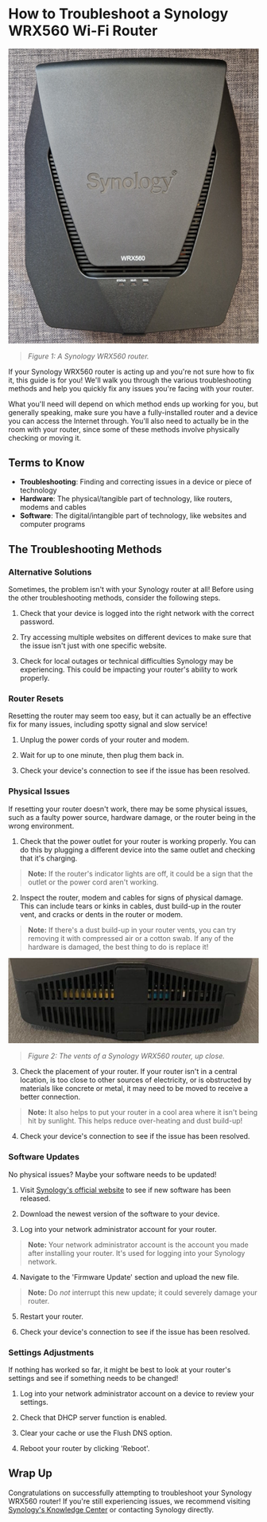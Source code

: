 # How to Troubleshoot a Synology WRX560 Wi-Fi Router

![A Synology WRX560 router](./../johnsona/assets/images/synology_image_procedure.png)
>*Figure 1: A Synology WRX560 router.*

If your Synology WRX560 router is acting up and you're not sure how to fix it, this guide is for you! We'll walk you through the various troubleshooting methods and help you quickly fix any issues you're facing with your router. 

What you'll need will depend on which method ends up working for you, but generally speaking, make sure you have a fully-installed router and a device you can access the Internet through. You'll also need to actually be in the room with your router, since some of these methods involve physically checking or moving it. 

## Terms to Know

- **Troubleshooting**: Finding and correcting issues in a device or piece of technology
- **Hardware**: The physical/tangible part of technology, like routers, modems and cables
- **Software**: The digital/intangible part of technology, like websites and computer programs

## The Troubleshooting Methods

### Alternative Solutions

Sometimes, the problem isn't with your Synology router at all! Before using the other troubleshooting methods, consider the following steps. 

1. Check that your device is logged into the right network with the correct password. 

2. Try accessing multiple websites on different devices to make sure that the issue isn't just with one specific website. 

3. Check for local outages or technical difficulties Synology may be experiencing. This could be impacting your router's ability to work properly. 

### Router Resets

Resetting the router may seem too easy, but it can actually be an effective fix for many issues, including spotty signal and slow service!

1. Unplug the power cords of your router and modem.

2. Wait for up to one minute, then plug them back in. 

3. Check your device's connection to see if the issue has been resolved. 

### Physical Issues

If resetting your router doesn't work, there may be some physical issues, such as a faulty power source, hardware damage, or the router being in the wrong environment. 

1. Check that the power outlet for your router is working properly. You can do this by plugging a different device into the same outlet and checking that it's charging. 
> **Note:** If the router's indicator lights are off, it could be a sign that the outlet or the power cord aren't working. 

2. Inspect the router, modem and cables for signs of physical damage. This can include tears or kinks in cables, dust build-up in the router vent, and cracks or dents in the router or modem. 
> **Note:** If there's a dust build-up in your router vents, you can try removing it with compressed air or a cotton swab. If any of the hardware is damaged, the best thing to do is replace it!

![A close-up of the vents of a Synology WRX560 router](./../johnsona/assets/images/screenshots/vents_up_close_screenshot.png)
>*Figure 2: The vents of a Synology WRX560 router, up close.*

3. Check the placement of your router. If your router isn't in a central location, is too close to other sources of electricity, or is obstructed by materials like concrete or metal, it may need to be moved to receive a better connection. 
> **Note:** It also helps to put your router in a cool area where it isn't being hit by sunlight. This helps reduce over-heating and dust build-up!

4. Check your device's connection to see if the issue has been resolved. 

### Software Updates

No physical issues? Maybe your software needs to be updated!

1. Visit [Synology's official website](https://www.synology.com/en-us) to see if new software has been released. 

2. Download the newest version of the software to your device. 

3. Log into your network administrator account for your router. 
> **Note:** Your network administrator account is the account you made after installing your router. It's used for logging into your Synology network. 

4. Navigate to the 'Firmware Update' section and upload the new file.
> **Note:** Do _not_ interrupt this new update; it could severely damage your router. 

5. Restart your router. 

6. Check your device's connection to see if the issue has been resolved. 

### Settings Adjustments

If nothing has worked so far, it might be best to look at your router's settings and see if something needs to be changed!

1. Log into your network administrator account on a device to review your settings.

2. Check that DHCP server function is enabled. 

3. Clear your cache or use the Flush DNS option. 

4. Reboot your router by clicking 'Reboot'. 

## Wrap Up

Congratulations on successfully attempting to troubleshoot your Synology WRX560 router! If you're still experiencing issues, we recommend visiting [Synology's Knowledge Center](https://kb.synology.com/en-us) or contacting Synology directly. 